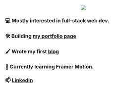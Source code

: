 <h2 align="center">
  <img src="https://readme-typing-svg.herokuapp.com/?lines=Hi,+I'm+Marco+👋;Welcome+to+my+GitHub!&start=true&size=20">
</h2>

### 💻 Mostly interested in full-stack web dev.
### 🛠️ Building [my portfolio page](https://marcohaber.dev)
### 🖌️ Wrote my first [blog](https://www.marcohaber.dev/blog/react-context)
  
### 🎨 Currently learning Framer Motion.

### 📫 [LinkedIn](https://www.linkedin.com/in/marcohaber99)
